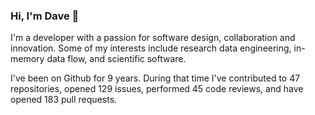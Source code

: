 ### Hi, I'm Dave 👋

I'm a developer with a passion for software design, collaboration and innovation. Some of my interests include research data engineering, in-memory data flow, and scientific software.

I've been on Github for 9 years. During that time I've contributed to 47 repositories, opened 129 issues, performed 45 code reviews, and have opened 183 pull requests.
